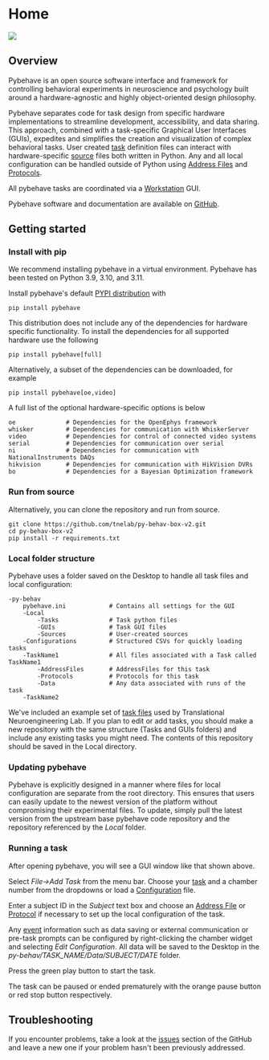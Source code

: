 # Home

![](img/full_gui.jpg)

## Overview

Pybehave is an open source software interface and framework for controlling behavioral experiments in neuroscience and psychology
built around a hardware-agnostic and highly object-oriented design philosophy.

Pybehave separates code for task design from specific hardware implementations to streamline development, accessibility, and
data sharing. This approach, combined with a task-specific Graphical User Interfaces (GUIs), expedites and simplifies the creation and visualization of complex behavioral tasks.
User created [task](tasks.md) definition files can interact with hardware-specific [source](sources.md) files both written in Python. Any and all local
configuration can be handled outside of Python using [Address Files](protocols_addressfiles.md#addressfiles) and [Protocols](protocols_addressfiles.md#protocols).

All pybehave tasks are coordinated via a [Workstation](workstation.md) GUI.

Pybehave software and documentation are available on [GitHub](https://github.com/tne-lab/py-behav-box-v2).

## Getting started

### Install with pip

We recommend installing pybehave in a virtual environment. Pybehave has been tested on Python 3.9, 3.10, and 3.11.

Install pybehave's default [PYPI distribution]() with

    pip install pybehave

This distribution does not include any of the dependencies for hardware specific functionality. To install the dependencies
for all supported hardware use the following

    pip install pybehave[full]

Alternatively, a subset of the dependencies can be downloaded, for example

    pip install pybehave[oe,video]

A full list of the optional hardware-specific options is below

    oe              # Dependencies for the OpenEphys framework
    whisker         # Dependencies for communication with WhiskerServer
    video           # Dependencies for control of connected video systems
    serial          # Dependencies for communication over serial
    ni              # Dependencies for communication with NationalInstruments DAQs
    hikvision       # Dependencies for communication with HikVision DVRs
    bo              # Dependencies for a Bayesian Optimization framework

### Run from source

Alternatively, you can clone the repository and run from source.

    git clone https://github.com/tnelab/py-behav-box-v2.git
    cd py-behav-box-v2
    pip install -r requirements.txt

### Local folder structure

Pybehave uses a folder saved on the Desktop to handle all task files and local configuration:

    -py-behav
        pybehave.ini            # Contains all settings for the GUI
        -Local
            -Tasks              # Task python files
            -GUIs               # Task GUI files
            -Sources            # User-created sources
        -Configurations         # Structured CSVs for quickly loading tasks
        -TaskName1              # All files associated with a Task called TaskName1
            -AddressFiles       # AddressFiles for this task
            -Protocols          # Protocols for this task
            -Data               # Any data associated with runs of the task
        -TaskName2          

We've included an example set of [task files](https://github.com/tne-lab/all-tasks) used by Translational Neuroengineering Lab. 
If you plan to edit or add tasks, you should make a new repository with the same structure (Tasks and GUIs folders) and 
include any existing tasks you might need. The contents of this repository should be saved in the Local directory.

### Updating pybehave

Pybehave is explicitly designed in a manner where files for local configuration are separate from the root directory. This
ensures that users can easily update to the newest version of the platform without compromising their experimental files. 
To update, simply pull the latest version from the upstream base pybehave code repository and the repository referenced by
the *Local* folder.

### Running a task

After opening pybehave, you will see a GUI window like that shown above.

Select *File->Add Task* from the menu bar. Choose your [task](tasks.md) and a chamber number from the dropdowns or load a [Configuration](workstation.md#configurations) file.

Enter a subject ID in the *Subject* text box and choose an [Address File](protocols_addressfiles.md#addressfiles) or [Protocol](protocols_addressfiles.md#protocols) if necessary to set up the local configuration of the task.

Any [event](events.md) information such as data saving or external communication or pre-task prompts can be configured by right-clicking the chamber widget
and selecting *Edit Configuration*. All data will be saved to the Desktop in the *py-behav/TASK_NAME/Data/SUBJECT/DATE* folder.

Press the green play button to start the task.

The task can be paused or ended prematurely with the orange pause button or red stop button respectively.

## Troubleshooting

If you encounter problems, take a look at the [issues](https://github.com/tne-lab/py-behav-box-v2/issues) section of the GitHub and leave a new one if your problem hasn't been previously addressed.